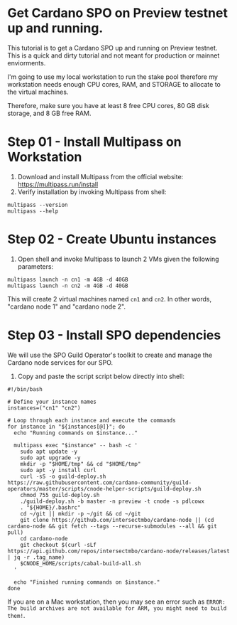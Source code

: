# Get Cardano SPO on Preview testnet up and running.

This tutorial is to get a Cardano SPO up and running on Preview testnet. This is a quick and dirty tutorial and not meant for production or mainnet enviorments.

I'm going to use my local workstation to run the stake pool therefore my workstation needs enough CPU cores, RAM, and STORAGE to allocate to the virtual machines.

Therefore, make sure you have at least 8 free CPU cores, 80 GB disk storage, and 8 GB free RAM.

# Step 01 - Install Multipass on Workstation

1. Download and install Multipass from the official website: https://multipass.run/install
2. Verify installation by invoking Multipass from shell:

```shell
multipass --version
multipass --help
```

# Step 02 - Create Ubuntu instances

1. Open shell and invoke Multipass to launch 2 VMs given the following parameters:

```shell
multipass launch -n cn1 -m 4GB -d 40GB
multipass launch -n cn2 -m 4GB -d 40GB
```

This will create 2 virtual machines named `cn1` and `cn2`. In other words, "cardano node 1" and "cardano node 2".

# Step 03 - Install SPO dependencies 

We will use the SPO Guild Operator's toolkit to create and manage the Cardano node services for our SPO.
1. Copy and paste the script script below directly into shell:

```
#!/bin/bash

# Define your instance names
instances=("cn1" "cn2")

# Loop through each instance and execute the commands
for instance in "${instances[@]}"; do
  echo "Running commands on $instance..."
  
  multipass exec "$instance" -- bash -c '
    sudo apt update -y
    sudo apt upgrade -y
    mkdir -p "$HOME/tmp" && cd "$HOME/tmp"
    sudo apt -y install curl
    curl -sS -o guild-deploy.sh https://raw.githubusercontent.com/cardano-community/guild-operators/master/scripts/cnode-helper-scripts/guild-deploy.sh
    chmod 755 guild-deploy.sh
    ./guild-deploy.sh -b master -n preview -t cnode -s pdlcowx
    . "${HOME}/.bashrc"
    cd ~/git || mkdir -p ~/git && cd ~/git
    git clone https://github.com/intersectmbo/cardano-node || (cd cardano-node && git fetch --tags --recurse-submodules --all && git pull)
    cd cardano-node
    git checkout $(curl -sLf https://api.github.com/repos/intersectmbo/cardano-node/releases/latest | jq -r .tag_name)
    $CNODE_HOME/scripts/cabal-build-all.sh
  '
  
  echo "Finished running commands on $instance."
done
```

If you are on a Mac workstation, then you may see an error such as `ERROR:   The build archives are not available for ARM, you might need to build them!`. 

